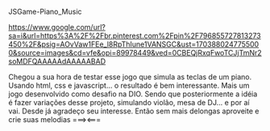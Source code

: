 JSGame-Piano_Music

https://www.google.com/url?sa=i&url=https%3A%2F%2Fbr.pinterest.com%2Fpin%2F796855727813273450%2F&psig=AOvVaw1FEe_l8RpThIune1VANSGC&ust=1703880247755000&source=images&cd=vfe&opi=89978449&ved=0CBEQjRxqFwoTCJjTmNr2soMDFQAAAAAdAAAAABAD

Chegou a sua hora de testar esse jogo que simula as teclas de um piano.
Usando html, css e javascript... o resultado é bem interessante.
Mais um jogo desenvolvido como desafio na DIO. Sendo que posteriormente a idéia é fazer variações desse projeto, simulando violão, mesa de DJ... e por aí vai.
Desde já agradeço seu interesse. Então sem mais delongas aproveite e crie suas melodias ===><===
